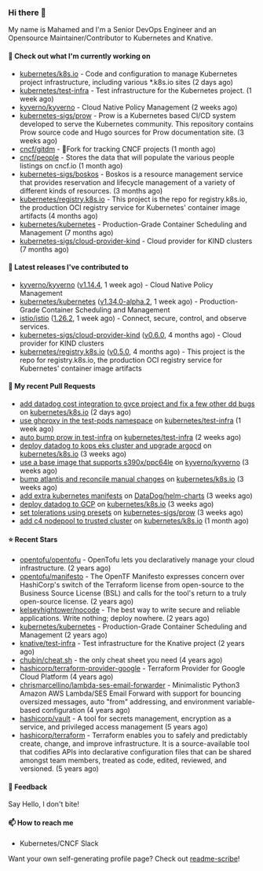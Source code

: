 ### Hi there 👋

My name is Mahamed and I'm a Senior DevOps Engineer and an Opensource Maintainer/Contributor to Kubernetes and Knative.

#### 👷 Check out what I'm currently working on

- [kubernetes/k8s.io](https://github.com/kubernetes/k8s.io) - Code and configuration to manage Kubernetes project infrastructure, including various *.k8s.io sites (2 days ago)
- [kubernetes/test-infra](https://github.com/kubernetes/test-infra) - Test infrastructure for the Kubernetes project. (1 week ago)
- [kyverno/kyverno](https://github.com/kyverno/kyverno) - Cloud Native Policy Management (2 weeks ago)
- [kubernetes-sigs/prow](https://github.com/kubernetes-sigs/prow) - Prow is a Kubernetes based CI/CD system developed to serve the Kubernetes community. This repository contains Prow source code and Hugo sources for Prow documentation site.  (3 weeks ago)
- [cncf/gitdm](https://github.com/cncf/gitdm) - 📜Fork for tracking CNCF projects (1 month ago)
- [cncf/people](https://github.com/cncf/people) - Stores the data that will populate the various people listings on cncf.io (1 month ago)
- [kubernetes-sigs/boskos](https://github.com/kubernetes-sigs/boskos) - Boskos is a resource management service that provides reservation and lifecycle management of a variety of different kinds of resources. (3 months ago)
- [kubernetes/registry.k8s.io](https://github.com/kubernetes/registry.k8s.io) - This project is the repo for registry.k8s.io, the production OCI registry service for Kubernetes&#39; container image artifacts (4 months ago)
- [kubernetes/kubernetes](https://github.com/kubernetes/kubernetes) - Production-Grade Container Scheduling and Management (7 months ago)
- [kubernetes-sigs/cloud-provider-kind](https://github.com/kubernetes-sigs/cloud-provider-kind) - Cloud provider for KIND clusters (7 months ago)

#### 🔭 Latest releases I've contributed to

- [kyverno/kyverno](https://github.com/kyverno/kyverno) ([v1.14.4](https://github.com/kyverno/kyverno/releases/tag/v1.14.4), 1 week ago) - Cloud Native Policy Management
- [kubernetes/kubernetes](https://github.com/kubernetes/kubernetes) ([v1.34.0-alpha.2](https://github.com/kubernetes/kubernetes/releases/tag/v1.34.0-alpha.2), 1 week ago) - Production-Grade Container Scheduling and Management
- [istio/istio](https://github.com/istio/istio) ([1.26.2](https://github.com/istio/istio/releases/tag/1.26.2), 1 week ago) - Connect, secure, control, and observe services.
- [kubernetes-sigs/cloud-provider-kind](https://github.com/kubernetes-sigs/cloud-provider-kind) ([v0.6.0](https://github.com/kubernetes-sigs/cloud-provider-kind/releases/tag/v0.6.0), 4 months ago) - Cloud provider for KIND clusters
- [kubernetes/registry.k8s.io](https://github.com/kubernetes/registry.k8s.io) ([v0.5.0](https://github.com/kubernetes/registry.k8s.io/releases/tag/v0.5.0), 4 months ago) - This project is the repo for registry.k8s.io, the production OCI registry service for Kubernetes&#39; container image artifacts

#### 🔨 My recent Pull Requests

- [add datadog cost integration to gvce project and fix a few other dd bugs](https://github.com/kubernetes/k8s.io/pull/8260) on [kubernetes/k8s.io](https://github.com/kubernetes/k8s.io) (2 days ago)
- [use ghproxy in the test-pods namespace](https://github.com/kubernetes/test-infra/pull/35027) on [kubernetes/test-infra](https://github.com/kubernetes/test-infra) (1 week ago)
- [auto bump prow in test-infra](https://github.com/kubernetes/test-infra/pull/34993) on [kubernetes/test-infra](https://github.com/kubernetes/test-infra) (2 weeks ago)
- [deploy datadog to kops eks cluster and upgrade argocd](https://github.com/kubernetes/k8s.io/pull/8180) on [kubernetes/k8s.io](https://github.com/kubernetes/k8s.io) (3 weeks ago)
- [use a base image that supports s390x/ppc64le](https://github.com/kyverno/kyverno/pull/13349) on [kyverno/kyverno](https://github.com/kyverno/kyverno) (3 weeks ago)
- [bump atlantis and reconcile manual changes](https://github.com/kubernetes/k8s.io/pull/8176) on [kubernetes/k8s.io](https://github.com/kubernetes/k8s.io) (3 weeks ago)
- [add extra kubernetes manifests](https://github.com/DataDog/helm-charts/pull/1904) on [DataDog/helm-charts](https://github.com/DataDog/helm-charts) (3 weeks ago)
- [deploy datadog to GCP](https://github.com/kubernetes/k8s.io/pull/8175) on [kubernetes/k8s.io](https://github.com/kubernetes/k8s.io) (3 weeks ago)
- [set tolerations using presets](https://github.com/kubernetes-sigs/prow/pull/473) on [kubernetes-sigs/prow](https://github.com/kubernetes-sigs/prow) (3 weeks ago)
- [add c4 nodepool to trusted cluster](https://github.com/kubernetes/k8s.io/pull/8157) on [kubernetes/k8s.io](https://github.com/kubernetes/k8s.io) (1 month ago)

#### ⭐ Recent Stars

- [opentofu/opentofu](https://github.com/opentofu/opentofu) - OpenTofu lets you declaratively manage your cloud infrastructure. (2 years ago)
- [opentofu/manifesto](https://github.com/opentofu/manifesto) - The OpenTF Manifesto expresses concern over HashiCorp&#39;s switch of the Terraform license from open-source to the Business Source License (BSL) and calls for the tool&#39;s return to a truly open-source license. (2 years ago)
- [kelseyhightower/nocode](https://github.com/kelseyhightower/nocode) - The best way to write secure and reliable applications. Write nothing; deploy nowhere. (2 years ago)
- [kubernetes/kubernetes](https://github.com/kubernetes/kubernetes) - Production-Grade Container Scheduling and Management (2 years ago)
- [knative/test-infra](https://github.com/knative/test-infra) - Test infrastructure for the Knative project (2 years ago)
- [chubin/cheat.sh](https://github.com/chubin/cheat.sh) - the only cheat sheet you need (4 years ago)
- [hashicorp/terraform-provider-google](https://github.com/hashicorp/terraform-provider-google) - Terraform Provider for Google Cloud Platform (4 years ago)
- [chrismarcellino/lambda-ses-email-forwarder](https://github.com/chrismarcellino/lambda-ses-email-forwarder) - Minimalistic Python3 Amazon AWS Lambda/SES Email Forward with support for bouncing oversized messages, auto &#34;from&#34; addressing, and environment variable-based configuration (4 years ago)
- [hashicorp/vault](https://github.com/hashicorp/vault) - A tool for secrets management, encryption as a service, and privileged access management (5 years ago)
- [hashicorp/terraform](https://github.com/hashicorp/terraform) - Terraform enables you to safely and predictably create, change, and improve infrastructure. It is a source-available tool that codifies APIs into declarative configuration files that can be shared amongst team members, treated as code, edited, reviewed, and versioned. (5 years ago)

#### 💬 Feedback

Say Hello, I don't bite!

#### 📫 How to reach me

- Kubernetes/CNCF Slack

Want your own self-generating profile page? Check out [readme-scribe](https://github.com/muesli/readme-scribe)!



